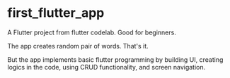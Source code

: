 # first_flutter_app

A Flutter project from flutter codelab. Good for beginners.

The app creates random pair of words. That's it.

But the app implements basic flutter programming by building UI, creating logics in the code, using CRUD functionality, and screen navigation.
